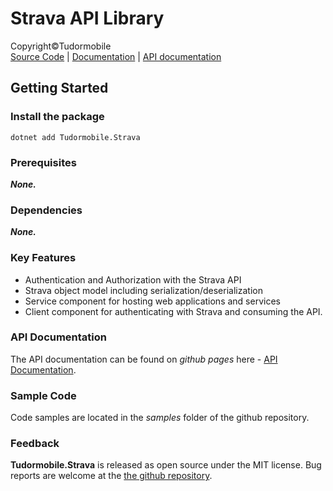 # Strava API Library

Copyright&copy;Tudormobile  
[Source Code](https://github.com/tudormobile/Strava) | [Documentation](https://tudormobile.github.io/Strava/) | [API documentation](https://tudormobile.github.io/Strava/api/Tudormobile.html)
## Getting Started
### Install the package
```
dotnet add Tudormobile.Strava
```
### Prerequisites
***None.***
### Dependencies
***None.*** 

### Key Features
- Authentication and Authorization with the Strava API
- Strava object model including serialization/deserialization
- Service component for hosting web applications and services
- Client component for authenticating with Strava and consuming the API.

### API Documentation
The API documentation can be found on *github pages* here - [API Documentation](https://tudormobile.github.io/WpfExtensions/).
### Sample Code
Code samples are located in the *samples* folder of the github repository.
### Feedback
**Tudormobile.Strava** is released as open source under the MIT license. Bug reports are welcome at the [the github repository](https://github.com/tudormobile/Strava).